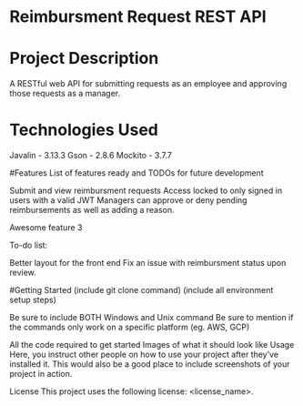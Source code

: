 # Reimbursment Request REST API
# Project Description
A RESTful web API for submitting requests as an employee and approving those requests as a manager.

# Technologies Used
Javalin - 3.13.3
Gson - 2.8.6
Mockito - 3.7.7

#Features
List of features ready and TODOs for future development

Submit and view reimbursment requests
Access locked to only signed in users with a valid JWT
Managers can approve or deny pending reimbursements as well as adding a reason.

Awesome feature 3

To-do list:

Better layout for the front end
Fix an issue with reimbursment status upon review.

#Getting Started
(include git clone command) (include all environment setup steps)

Be sure to include BOTH Windows and Unix command
Be sure to mention if the commands only work on a specific platform (eg. AWS, GCP)

All the code required to get started
Images of what it should look like
Usage
Here, you instruct other people on how to use your project after they’ve installed it. This would also be a good place to include screenshots of your project in action.

License
This project uses the following license: <license_name>.

